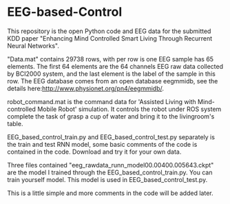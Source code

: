 # EEG-based-Control
This repository is the open Python code and EEG data for the submitted KDD paper "Enhancing Mind Controlled Smart Living Through Recurrent
Neural Networks".

"Data.mat" contains 29738 rows, with per row is one EEG sample has 65 elements. The first 64 elements are the 64 channels EEG raw data collected by BCI2000 system, and the last element is the label of the sample in this row.  The EEG database comes from an open database eegmmidb, see the details here:http://www.physionet.org/pn4/eegmmidb/.

robot_command.mat is the command data for 'Assisted Living with Mind-controlled Mobile Robot' simulation. It controls the robot under ROS system complete the task of grasp a cup of water and bring it to the livingroom's table.

EEG_based_control_train.py and EEG_based_control_test.py separately is the train and test RNN model, some basic comments of the code is contained in the code. Download and try it for your own data. 

Three files contained "eeg_rawdata_runn_model00.00400.005643.ckpt" are the model I trained through the EEG_based_control_train.py. You can train yourself model. This model is used in EEG_based_control_test.py.

This is a little simple and more comments in the code will be added later.
